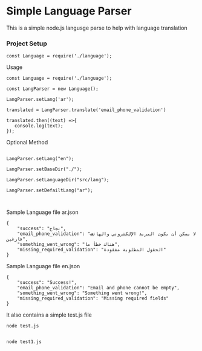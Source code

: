 # Simple Language Parser

This is a simple node.js langusge parse to help with language translation

### Project Setup ###



```
const Language = require('./language');
```


Usage

```
const Language = require('./language');

const LangParser = new Language();

LangParser.setLang('ar');

translated = LangParser.translate('email_phone_validation')

translated.then((text) =>{
   console.log(text);
});

```

Optional Method

```

LangParser.setLang("en");

LangParser.setBaseDir("./");

LangParser.setLanguageDir("src/lang");

LangParser.setDefailtLang("ar");



```

Sample Language file ar.json

```
{
    "success": "نجاح",
    "email_phone_validation": "لا يمكن أن يكون البريد الإلكتروني والهاتف فارغين",
    "something_went_wrong": "هناك خطأ ما",
    "missing_required_validation": "الحقول المطلوبة مفقودة"
}
```

Sample Language file en.json

```
{
    "success": "Success!",
    "email_phone_validation": "Email and phone cannot be empty",
    "something_went_wrong": "Something went wrong!",
    "missing_required_validation": "Missing required fields"
}
```


It also contains a simple test.js file

```
node test.js


node test1.js
```